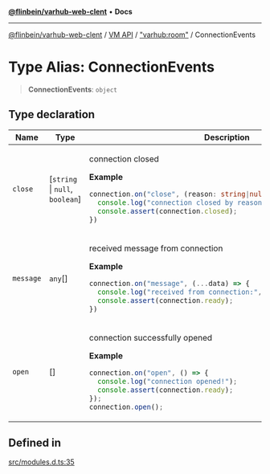 [**@flinbein/varhub-web-clent**](../../../../README.md) • **Docs**

***

[@flinbein/varhub-web-clent](../../../../README.md) / [VM API](../../../README.md) / ["varhub:room"](../README.md) / ConnectionEvents

# Type Alias: ConnectionEvents

> **ConnectionEvents**: `object`

## Type declaration

<table>
<thead>
<tr>
<th>Name</th>
<th>Type</th>
<th>Description</th>
<th>Defined in</th>
</tr>
</thead>
<tbody>
<tr>
<td>

`close`

</td>
<td>

[`string` \| `null`, `boolean`]

</td>
<td>

connection closed

**Example**

```typescript
connection.on("close", (reason: string|null, wasOpen: boolean) => {
  console.log("connection closed by reason:", reason);
  console.assert(connection.closed);
})
```

</td>
<td>

[src/modules.d.ts:58](https://github.com/flinbein/varhub-web-client/blob/f2cfd0691254d5f14825d895a437ee15531fc39c/src/modules.d.ts#L58)

</td>
</tr>
<tr>
<td>

`message`

</td>
<td>

`any`[]

</td>
<td>

received message from connection

**Example**

```typescript
connection.on("message", (...data) => {
  console.log("received from connection:", data);
  console.assert(connection.ready);
})
```

</td>
<td>

[src/modules.d.ts:69](https://github.com/flinbein/varhub-web-client/blob/f2cfd0691254d5f14825d895a437ee15531fc39c/src/modules.d.ts#L69)

</td>
</tr>
<tr>
<td>

`open`

</td>
<td>

[]

</td>
<td>

connection successfully opened

**Example**

```typescript
connection.on("open", () => {
  console.log("connection opened!");
  console.assert(connection.ready);
});
connection.open();
```

</td>
<td>

[src/modules.d.ts:47](https://github.com/flinbein/varhub-web-client/blob/f2cfd0691254d5f14825d895a437ee15531fc39c/src/modules.d.ts#L47)

</td>
</tr>
</tbody>
</table>

## Defined in

[src/modules.d.ts:35](https://github.com/flinbein/varhub-web-client/blob/f2cfd0691254d5f14825d895a437ee15531fc39c/src/modules.d.ts#L35)
